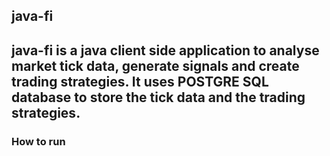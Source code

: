 ## java-fi
java-fi is a java client side application to analyse market tick data, generate signals and create trading strategies.
It uses POSTGRE SQL database to store the tick data and the trading strategies.
---
### How to run
